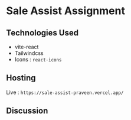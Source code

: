 # Sale Assist Assignment

## Technologies Used
* vite-react
* Tailwindcss
* Icons : `react-icons
`
## Hosting
Live : `https://sale-assist-praveen.vercel.app/`

## Discussion


